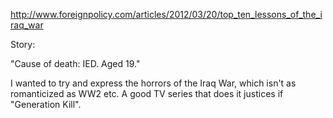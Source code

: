 http://www.foreignpolicy.com/articles/2012/03/20/top_ten_lessons_of_the_iraq_war

Story:

  "Cause of death: IED. Aged 19."

I wanted to try and express the horrors of the Iraq War, which isn't as romanticized as WW2 etc. A good TV series that does it justices if "Generation Kill".